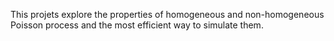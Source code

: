 This projets explore the properties of homogeneous and non-homogeneous Poisson process and the most efficient way to simulate them.
